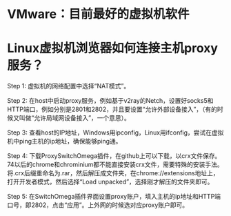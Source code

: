 # VMware：目前最好的虚拟机软件

# Linux虚拟机浏览器如何连接主机proxy服务？

Step 1: 虚拟机的网络配置中选择“NAT模式”。

Step 2: 在host中启动proxy服务，例如基于v2ray的Netch，设置好socks5和HTTP端口，例如分别是2801和2802，并且要设置“允许外部设备接入”，（有的时候又叫做“允许局域网设备接入”，一个意思）。

Step 3: 查看host的IP地址，Windows用ipconfig，Linux用ifconfig，尝试在虚拟机中ping主机的ip地址，确保能够ping通。

Step 4: 下载ProxySwitchOmega插件，在github上可以下载，以crx文件保存。74以后的chrome和chrominium都不能直接安装crx文件，需要特殊的安装手法。将.crx后缀重命名为.rar，然后解压成文件夹，在chrome://extensions地址上，打开开发者模式，然后选择“Load unpacked”，选择刚才解压的文件夹即可。

Step 5: 在SwitchOmega插件界面设置proxy账户，填入主机的ip地址和HTTP端口号，即2802，点击“应用”。上外网的时候选对应proxy账户即可。